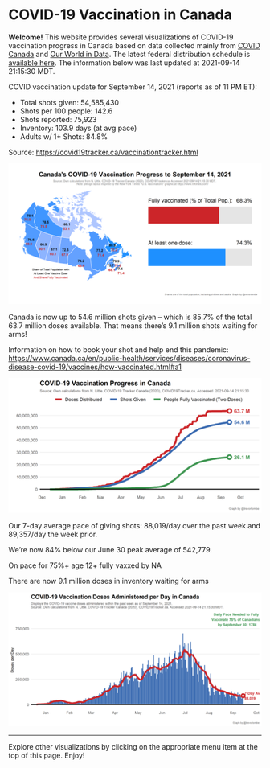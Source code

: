 COVID-19 Vaccination in Canada
==============================

**Welcome!** This website provides several visualizations of COVID-19
vaccination progress in Canada based on data collected mainly from
[COVID Canada](https://covid19tracker.ca/vaccinationtracker.html) and
[Our World in Data](https://ourworldindata.org/covid-vaccinations). The
latest federal distribution schedule is [available
here](https://www.canada.ca/en/public-health/services/diseases/2019-novel-coronavirus-infection/prevention-risks/covid-19-vaccine-treatment/vaccine-rollout.html).
The information below was last updated at 2021-09-14 21:15:30 MDT.

COVID vaccination update for September 14, 2021 (reports as of 11 PM
ET):

-   Total shots given: 54,585,430
-   Shots per 100 people: 142.6
-   Shots reported: 75,923
-   Inventory: 103.9 days (at avg pace)
-   Adults w/ 1+ Shots: 84.8%

Source:
<a href="https://covid19tracker.ca/vaccinationtracker.html" class="uri">https://covid19tracker.ca/vaccinationtracker.html</a>

![](Plots/plot_main.png)

Canada is now up to 54.6 million shots given – which is 85.7% of the
total 63.7 million doses available. That means there’s 9.1 million shots
waiting for arms!

Information on how to book your shot and help end this pandemic:
<a href="https://www.canada.ca/en/public-health/services/diseases/coronavirus-disease-covid-19/vaccines/how-vaccinated.html#a1" class="uri">https://www.canada.ca/en/public-health/services/diseases/coronavirus-disease-covid-19/vaccines/how-vaccinated.html#a1</a>

![](Plots/plot_total.png)

Our 7-day average pace of giving shots: 88,019/day over the past week
and 89,357/day the week prior.

We’re now 84% below our June 30 peak average of 542,779.

On pace for 75%+ age 12+ fully vaxxed by NA

There are now 9.1 million doses in inventory waiting for arms

![](Plots/pace_national.png)

------------------------------------------------------------------------

Explore other visualizations by clicking on the appropriate menu item at
the top of this page. Enjoy!
